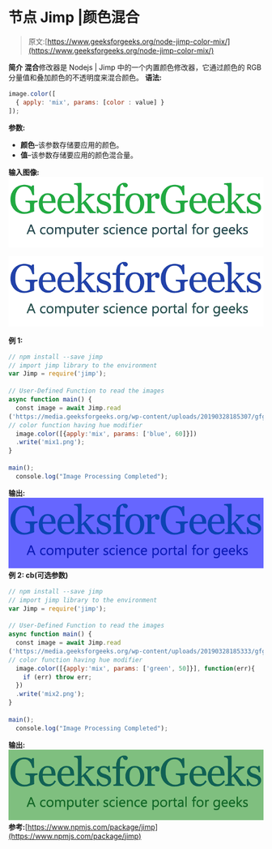 # 节点 Jimp |颜色混合

> 原文:[https://www.geeksforgeeks.org/node-jimp-color-mix/](https://www.geeksforgeeks.org/node-jimp-color-mix/)

**简介**
**混合**修改器是 Nodejs | Jimp 中的一个内置颜色修改器，它通过颜色的 RGB 分量值和叠加颜色的不透明度来混合颜色。
**语法:**

```js
image.color([
  { apply: 'mix', params: [color : value] }
]);

```

**参数:**

*   **颜色**–该参数存储要应用的颜色。
*   **值**–该参数存储要应用的颜色混合量。

**输入图像:**
![](img/11d75a22300d1eaf21322ef1a88a13d0.png)

![](img/290a52d70280cfd5211f5083f062f10e.png)

**例 1:**

```js
// npm install --save jimp
// import jimp library to the environment
var Jimp = require('jimp');

// User-Defined Function to read the images
async function main() {
  const image = await Jimp.read
('https://media.geeksforgeeks.org/wp-content/uploads/20190328185307/gfg28.png');
// color function having hue modifier
  image.color([{apply:'mix', params: ['blue', 60]}])
  .write('mix1.png');
} 

main();
  console.log("Image Processing Completed");
```

**输出:**
![](img/36878a00f6b8a042182218f5388c5c19.png)
**例 2: cb(可选参数)**

```js
// npm install --save jimp
// import jimp library to the environment
var Jimp = require('jimp');

// User-Defined Function to read the images
async function main() {
  const image = await Jimp.read
('https://media.geeksforgeeks.org/wp-content/uploads/20190328185333/gfg111.png');
// color function having hue modifier
  image.color([{apply:'mix', params: ['green', 50]}], function(err){
    if (err) throw err;
  })
  .write('mix2.png');
}

main();
  console.log("Image Processing Completed");
```

**输出:**
![](img/4bc3852cfe25866df589e341f0558618.png)
**参考:**[https://www.npmjs.com/package/jimp](https://www.npmjs.com/package/jimp)